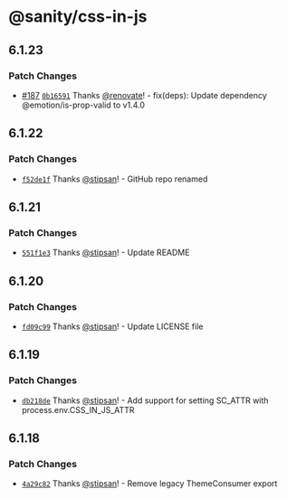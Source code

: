 # @sanity/css-in-js

## 6.1.23

### Patch Changes

- [#187](https://github.com/sanity-io/styled-components-last-resort/pull/187) [`0b16591`](https://github.com/sanity-io/styled-components-last-resort/commit/0b1659137a024744720af2429eef250ac36dbfaf) Thanks [@renovate](https://github.com/apps/renovate)! - fix(deps): Update dependency @emotion/is-prop-valid to v1.4.0

## 6.1.22

### Patch Changes

- [`f52de1f`](https://github.com/sanity-io/styled-components-last-resort/commit/f52de1f7fd2fe84a40bf288cce08b978b464d4cf) Thanks [@stipsan](https://github.com/stipsan)! - GitHub repo renamed

## 6.1.21

### Patch Changes

- [`551f1e3`](https://github.com/sanity-io/styled-components-last-resort/commit/551f1e3af2c295986fbe63cfd7af5c8ccf3c172e) Thanks [@stipsan](https://github.com/stipsan)! - Update README

## 6.1.20

### Patch Changes

- [`fd09c99`](https://github.com/sanity-io/styled-components-last-resort/commit/fd09c99ad1d76e872bb619da94d20f6cd8a1a928) Thanks [@stipsan](https://github.com/stipsan)! - Update LICENSE file

## 6.1.19

### Patch Changes

- [`db218de`](https://github.com/sanity-io/styled-components-last-resort/commit/db218de8d95a927da1f8fbd250f3804a76040f38) Thanks [@stipsan](https://github.com/stipsan)! - Add support for setting SC_ATTR with process.env.CSS_IN_JS_ATTR

## 6.1.18

### Patch Changes

- [`4a29c82`](https://github.com/sanity-io/styled-components-last-resort/commit/4a29c82a409d17f5c89ad2f7941d9a32e34613b6) Thanks [@stipsan](https://github.com/stipsan)! - Remove legacy ThemeConsumer export
